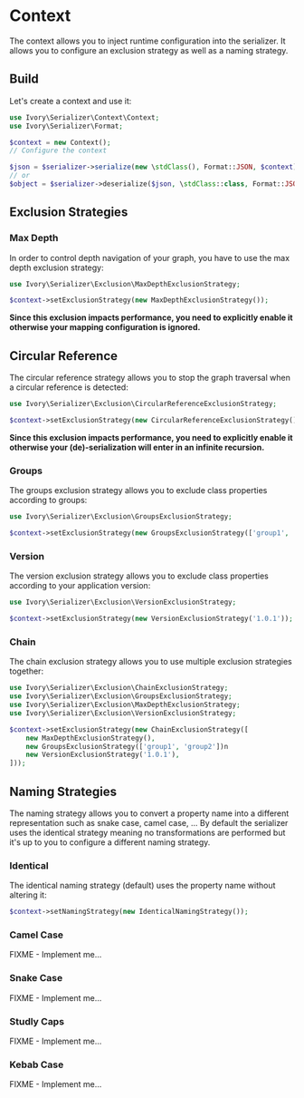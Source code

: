 # Context

The context allows you to inject runtime configuration into the serializer. It allows you to configure an exclusion 
strategy as well as a naming strategy.

## Build

Let's create a context and use it:

``` php
use Ivory\Serializer\Context\Context;
use Ivory\Serializer\Format;

$context = new Context();
// Configure the context

$json = $serializer->serialize(new \stdClass(), Format::JSON, $context);
// or
$object = $serializer->deserialize($json, \stdClass::class, Format::JSON, $context);
```

## Exclusion Strategies

### Max Depth

In order to control depth navigation of your graph, you have to use the max depth exclusion strategy:

``` php
use Ivory\Serializer\Exclusion\MaxDepthExclusionStrategy;

$context->setExclusionStrategy(new MaxDepthExclusionStrategy());
```

**Since this exclusion impacts performance, you need to explicitly enable it otherwise your mapping configuration 
is ignored.**

## Circular Reference

The circular reference strategy allows you to stop the graph traversal when a circular reference is detected:  

``` php
use Ivory\Serializer\Exclusion\CircularReferenceExclusionStrategy;

$context->setExclusionStrategy(new CircularReferenceExclusionStrategy());
```

**Since this exclusion impacts performance, you need to explicitly enable it otherwise your (de)-serialization will 
enter in an infinite recursion.**

### Groups

The groups exclusion strategy allows you to exclude class properties according to groups:

``` php
use Ivory\Serializer\Exclusion\GroupsExclusionStrategy;

$context->setExclusionStrategy(new GroupsExclusionStrategy(['group1', 'group2']));
```

### Version

The version exclusion strategy allows you to exclude class properties according to your application version:

``` php
use Ivory\Serializer\Exclusion\VersionExclusionStrategy;

$context->setExclusionStrategy(new VersionExclusionStrategy('1.0.1'));
```

### Chain

The chain exclusion strategy allows you to use multiple exclusion strategies together:

``` php
use Ivory\Serializer\Exclusion\ChainExclusionStrategy;
use Ivory\Serializer\Exclusion\GroupsExclusionStrategy;
use Ivory\Serializer\Exclusion\MaxDepthExclusionStrategy;
use Ivory\Serializer\Exclusion\VersionExclusionStrategy;

$context->setExclusionStrategy(new ChainExclusionStrategy([
    new MaxDepthExclusionStrategy(),
    new GroupsExclusionStrategy(['group1', 'group2'])n
    new VersionExclusionStrategy('1.0.1'),
]));
```

## Naming Strategies

The naming strategy allows you to convert a property name into a different representation such as snake case, camel 
case, ... By default the serializer uses the identical strategy meaning no transformations are performed but it's up 
to you to configure a different naming strategy.

### Identical

The identical naming strategy (default) uses the property name without altering it:

``` php
$context->setNamingStrategy(new IdenticalNamingStrategy());
```

### Camel Case

FIXME - Implement me...

### Snake Case

FIXME - Implement me...

### Studly Caps

FIXME - Implement me...

### Kebab Case

FIXME - Implement me...
